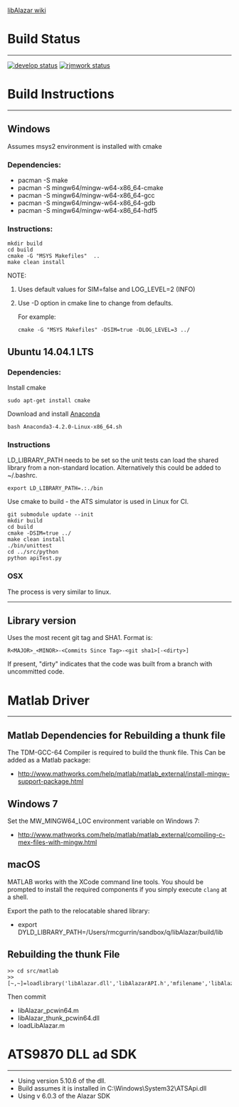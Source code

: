 [libAlazar wiki](https://qiplab.bbn.com/BUQ-Lab/libAlazar/wikis/home)

# Build Status
______________
[![develop status](https://qiplab.bbn.com/ci/projects/4/status.png?ref=develop)](https://qiplab.bbn.com/ci/projects/4?ref=develop)
[![rjmwork status](https://qiplab.bbn.com/ci/projects/4/status.png?ref=rjmwork)](https://qiplab.bbn.com/ci/projects/4?ref=rjmwork)


# Build Instructions
_____________

## Windows

Assumes msys2 environment is installed with cmake

### Dependencies:

* pacman -S make
* pacman -S mingw64/mingw-w64-x86_64-cmake
* pacman -S mingw64/mingw-w64-x86_64-gcc
* pacman -S mingw64/mingw-w64-x86_64-gdb
* pacman -S mingw64/mingw-w64-x86_64-hdf5

### Instructions:

```
mkdir build
cd build
cmake -G "MSYS Makefiles"  ..
make clean install
```
NOTE:

1. Uses default values for SIM=false and LOG_LEVEL=2 (INFO)
2. Use -D option in cmake line to change from defaults.

    For example:
    ```
    cmake -G "MSYS Makefiles" -DSIM=true -DLOG_LEVEL=3 ../
    ```

## Ubuntu 14.04.1 LTS

### Dependencies:

Install cmake
```
sudo apt-get install cmake
```
Download and install [Anaconda](https://repo.continuum.io/archive/Anaconda3-4.2.0-Linux-x86_64.sh)
```
bash Anaconda3-4.2.0-Linux-x86_64.sh
```

### Instructions

LD_LIBRARY_PATH needs to be set so the unit tests can load the shared library from a non-standard location.  Alternatively this could be added to ~/.bashrc.
```
export LD_LIBRARY_PATH=.:./bin
```

Use cmake to build - the ATS simulator is used in Linux for CI.
```
git submodule update --init
mkdir build
cd build
cmake -DSIM=true ../
make clean install
./bin/unittest
cd ../src/python
python apiTest.py
```

### OSX

The process is very similar to linux.

____________

## Library version

Uses the most recent git tag and SHA1.  Format is:

```
R<MAJOR>_<MINOR>-<Commits Since Tag>-<git sha1>[-<dirty>]
```
If present, "dirty" indicates that the code was built from a branch with uncommitted code.


# Matlab Driver
____________________

## Matlab Dependencies for Rebuilding a thunk file

The TDM-GCC-64 Compiler is required to build the thunk file.  This Can be added as a Matlab package:

* http://www.mathworks.com/help/matlab/matlab_external/install-mingw-support-package.html

## Windows 7

Set the MW_MINGW64_LOC environment variable on Windows 7:
* http://www.mathworks.com/help/matlab/matlab_external/compiling-c-mex-files-with-mingw.html

##  macOS

MATLAB works with the XCode command line tools. You should be prompted to install the required components if you simply execute `clang` at a shell.

Export the path to the relocatable shared library:
* export DYLD_LIBRARY_PATH=/Users/rmcgurrin/sandbox/q/libAlazar/build/lib

## Rebuilding the thunk File

```
>> cd src/matlab
>> [~,~]=loadlibrary('libAlazar.dll','libAlazarAPI.h','mfilename','libAlazar_pcwin64.m');
```
Then commit
* libAlazar_pcwin64.m
* libAlazar_thunk_pcwin64.dll
* loadLibAlazar.m


# ATS9870 DLL ad SDK
______________________

* Using version 5.10.6 of the dll.  
* Build assumes it is installed in C:\Windows\System32\ATSApi.dll
* Using v 6.0.3 of the Alazar SDK
